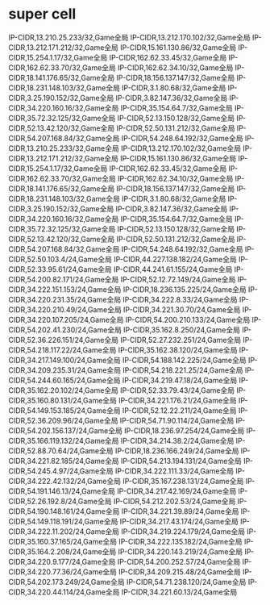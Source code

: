 # super cell
IP-CIDR,13.210.25.233/32,Game全局
IP-CIDR,13.212.170.102/32,Game全局
IP-CIDR,13.212.171.212/32,Game全局
IP-CIDR,15.161.130.86/32,Game全局
IP-CIDR,15.254.1.17/32,Game全局
IP-CIDR,162.62.33.45/32,Game全局
IP-CIDR,162.62.33.70/32,Game全局
IP-CIDR,162.62.34.10/32,Game全局
IP-CIDR,18.141.176.65/32,Game全局
IP-CIDR,18.156.137.147/32,Game全局
IP-CIDR,18.231.148.103/32,Game全局
IP-CIDR,3.1.80.68/32,Game全局
IP-CIDR,3.25.190.152/32,Game全局
IP-CIDR,3.82.147.36/32,Game全局
IP-CIDR,34.220.160.16/32,Game全局
IP-CIDR,35.154.64.7/32,Game全局
IP-CIDR,35.72.32.125/32,Game全局
IP-CIDR,52.13.150.128/32,Game全局
IP-CIDR,52.13.42.120/32,Game全局
IP-CIDR,52.50.131.212/32,Game全局
IP-CIDR,54.207.168.84/32,Game全局
IP-CIDR,54.248.64.192/32,Game全局
IP-CIDR,13.210.25.233/32,Game全局
IP-CIDR,13.212.170.102/32,Game全局
IP-CIDR,13.212.171.212/32,Game全局
IP-CIDR,15.161.130.86/32,Game全局
IP-CIDR,15.254.1.17/32,Game全局
IP-CIDR,162.62.33.45/32,Game全局
IP-CIDR,162.62.33.70/32,Game全局
IP-CIDR,162.62.34.10/32,Game全局
IP-CIDR,18.141.176.65/32,Game全局
IP-CIDR,18.156.137.147/32,Game全局
IP-CIDR,18.231.148.103/32,Game全局
IP-CIDR,3.1.80.68/32,Game全局
IP-CIDR,3.25.190.152/32,Game全局
IP-CIDR,3.82.147.36/32,Game全局
IP-CIDR,34.220.160.16/32,Game全局
IP-CIDR,35.154.64.7/32,Game全局
IP-CIDR,35.72.32.125/32,Game全局
IP-CIDR,52.13.150.128/32,Game全局
IP-CIDR,52.13.42.120/32,Game全局
IP-CIDR,52.50.131.212/32,Game全局
IP-CIDR,54.207.168.84/32,Game全局
IP-CIDR,54.248.64.192/32,Game全局
IP-CIDR,52.50.103.4/24,Game全局
IP-CIDR,44.227.138.182/24,Game全局
IP-CIDR,52.33.95.61/24,Game全局
IP-CIDR,44.241.61.155/24,Game全局
IP-CIDR,54.200.82.171/24,Game全局
IP-CIDR,52.12.72.149/24,Game全局
IP-CIDR,34.222.151.153/24,Game全局
IP-CIDR,18.236.135.225/24,Game全局
IP-CIDR,34.220.231.35/24,Game全局
IP-CIDR,34.222.8.33/24,Game全局
IP-CIDR,34.220.210.49/24,Game全局
IP-CIDR,34.221.30.70/24,Game全局
IP-CIDR,34.220.107.205/24,Game全局
IP-CIDR,54.200.210.133/24,Game全局
IP-CIDR,54.202.41.230/24,Game全局
IP-CIDR,35.162.8.250/24,Game全局
IP-CIDR,52.36.226.151/24,Game全局
IP-CIDR,52.27.232.251/24,Game全局
IP-CIDR,54.218.117.22/24,Game全局
IP-CIDR,35.162.38.120/24,Game全局
IP-CIDR,34.217.149.100/24,Game全局
IP-CIDR,54.188.142.225/24,Game全局
IP-CIDR,34.209.235.31/24,Game全局
IP-CIDR,54.218.221.25/24,Game全局
IP-CIDR,54.244.60.165/24,Game全局
IP-CIDR,34.219.47.18/24,Game全局
IP-CIDR,35.162.20.102/24,Game全局
IP-CIDR,52.33.79.43/24,Game全局
IP-CIDR,35.160.80.131/24,Game全局
IP-CIDR,34.221.176.21/24,Game全局
IP-CIDR,54.149.153.185/24,Game全局
IP-CIDR,52.12.22.211/24,Game全局
IP-CIDR,52.36.209.96/24,Game全局
IP-CIDR,54.71.90.114/24,Game全局
IP-CIDR,54.202.156.137/24,Game全局
IP-CIDR,18.236.97.254/24,Game全局
IP-CIDR,35.166.119.132/24,Game全局
IP-CIDR,34.214.38.2/24,Game全局
IP-CIDR,52.88.70.64/24,Game全局
IP-CIDR,18.236.166.249/24,Game全局
IP-CIDR,34.221.82.185/24,Game全局
IP-CIDR,54.213.194.131/24,Game全局
IP-CIDR,54.245.4.97/24,Game全局
IP-CIDR,34.222.111.33/24,Game全局
IP-CIDR,34.222.42.132/24,Game全局
IP-CIDR,35.167.238.131/24,Game全局
IP-CIDR,54.191.146.13/24,Game全局
IP-CIDR,34.217.42.169/24,Game全局
IP-CIDR,52.26.192.8/24,Game全局
IP-CIDR,54.212.202.53/24,Game全局
IP-CIDR,54.190.148.161/24,Game全局
IP-CIDR,34.221.39.89/24,Game全局
IP-CIDR,54.149.118.191/24,Game全局
IP-CIDR,34.217.43.174/24,Game全局
IP-CIDR,34.222.11.202/24,Game全局
IP-CIDR,34.219.224.179/24,Game全局
IP-CIDR,35.160.37.165/24,Game全局
IP-CIDR,34.222.135.182/24,Game全局
IP-CIDR,35.164.2.208/24,Game全局
IP-CIDR,34.220.143.219/24,Game全局
IP-CIDR,34.220.9.177/24,Game全局
IP-CIDR,54.200.252.57/24,Game全局
IP-CIDR,34.220.77.36/24,Game全局
IP-CIDR,34.209.215.48/24,Game全局
IP-CIDR,54.202.173.249/24,Game全局
IP-CIDR,54.71.238.120/24,Game全局
IP-CIDR,34.220.44.114/24,Game全局
IP-CIDR,34.221.60.13/24,Game全局
